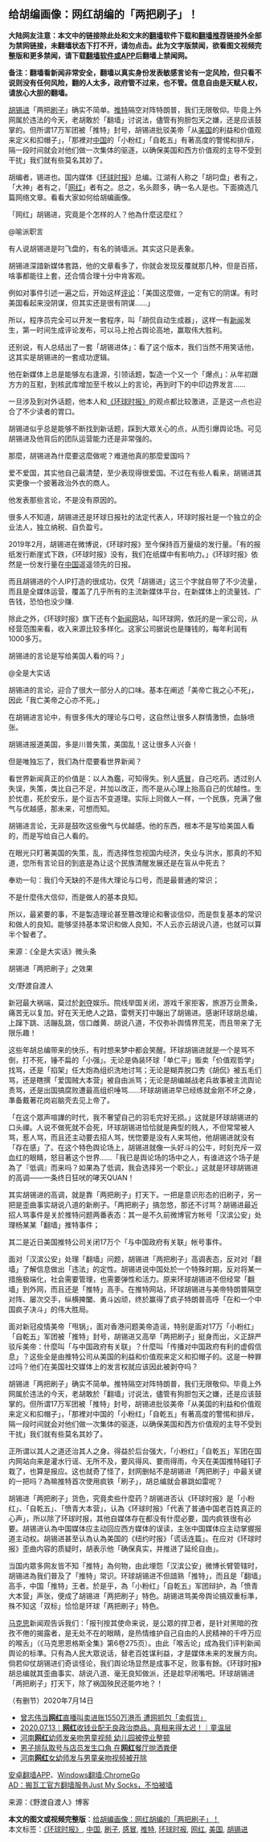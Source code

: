  <h2>给胡编画像：网红胡编的「两把刷子」！</h2> <p class="notice"><b>大陆网友注意：本文中的链接除此处和文末的<a href="https://github.com/bannedbook/fanqiang" >翻墙</a>软件下载和<a href="https://github.com/killgcd/justmysocks/blob/master/README.md">翻墙推荐</a>链接外全部为禁网链接，未翻墙状态下打不开，请勿点击。此为文字版禁闻，欲看图文视频完整版和更多禁闻，请下载<a href="https://github.com/bannedbook/fanqiang">翻墙软件或APP</a>后翻墙上禁闻网。</p><p>备注：翻墙看新闻非常安全，翻墙以真实身份发表敏感言论有一定风险，但只看不说则没有任何风险，翻的人太多，政府管不过来，也不管。信息自由是天赋人权，请放心大胆的翻墙。</b></p>  <div class="entry"> <p id="summary"><a href="https://www.bannedbook.org/bnews/tag/%e8%83%a1%e9%94%a1%e8%bf%9b/" class="st_tag internal_tag" rel="tag" title="标签 胡锡进 下的日志">胡锡进</a>「两把<a href="https://www.bannedbook.org/bnews/tag/%E5%88%B7%E5%AD%90/" class="st_tag internal_tag" rel="tag" title="标签 刷子 下的日志">刷子</a>」确实不简单。<a href="https://www.bannedbook.org/bnews/tag/%e6%8e%a8%e7%89%b9/" class="st_tag internal_tag" rel="tag" title="标签 推特 下的日志">推特</a>隔空对阵特朗普，我们无限敬仰。毕竟上外网属於违法的今天，老胡敢於「翻墙」讨说法，儘管有狗胆包天之嫌，还是应该鼓掌的。但所谓17万军团被「推特」封号，胡锡进批驳美帝「从<a href="https://www.bannedbook.org/bnews/tag/%e7%be%8e%e5%9b%bd/" class="st_tag internal_tag" rel="tag" title="标签 美国 下的日志">美国</a>的利益和价值观来定义和扣帽子」，「那裡对<span class='wp_keywordlink_affiliate'><a href="https://www.bannedbook.org/" title="中国" target="_blank">中国</a></span>的「小粉红」「自乾五」有著高度的警惕和排斥，隔一段时间就会对他们做一次集体的驱逐，以确保美国和西方价值观的主导不受到干扰」我们就有些莫名其妙了。</p> <p id="conimg">胡编者，锡进也。国内媒体《<a href="https://www.bannedbook.org/bnews/tag/%e7%8e%af%e7%90%83%e6%97%b6%e6%8a%a5/" class="st_tag internal_tag" rel="tag" title="标签 环球时报 下的日志">环球时报</a>》总编。江湖有人称之「胡叼盘」者有之，「大神」者有之，「<a href="https://www.bannedbook.org/bnews/tag/%e7%bd%91%e7%ba%a2/" class="st_tag internal_tag" rel="tag" title="标签 网红 下的日志">网红</a>」者有之。总之，名头颇多，确一名人是也。下面摘选几篇网络文章。看看大家如何给胡编画像。</p> <p>「网红」胡锡进，究竟是个怎样的人？他為什麼这麼红？</p> <p>@喻派职言</p> <p>有人说胡锡进是叼飞盘的，有名的骑墙派。其实这只是表象。</p> <p>胡锡进深諳新媒体套路，他的文章看多了，你就会发现反覆就那几种，但是百搭，啥事都能往上套，还合情合理十分中肯客观。</p> <p>例如对事件引述一遍之后，开始这样<span class='wp_keywordlink_affiliate'><a href="https://www.bannedbook.org/bnews/comments/" title="新闻评论" target="_blank">评论</a></span>：「美国这麼做，一定有它的阴谋。有时美国看起来没阴谋，但其实还是很有阴谋……」</p> <p>所以，程序员完全可以开发一套程序，叫「胡侃自动生成器」，这样一有<span class='wp_keywordlink_affiliate'><a href="https://www.bannedbook.org/" title="新闻">新闻</a></span>发生，第一时间生成评论发布，可以马上抢占舆论高地，赢取伟大胜利。</p> <p>还别说，有人总结出了一套「胡锡进体」：看了这个版本，我们当然不用笑话他，这其实是胡锡进的一套成功逻辑。</p> <p>他在新媒体上总是能够左右逢源，引领话题，製造一个又一个「爆点」：从年初跟方方的互懟，到核武库增加至千枚以上的言论，再到时下的中印边界发言……</p> <p>一旦涉及到对外话题，他本人和<a href="https://www.bannedbook.org/bnews/tag/%E3%80%8A%E7%8E%AF%E7%90%83%E6%97%B6%E6%8A%A5%E3%80%8B/" class="st_tag internal_tag" rel="tag" title="标签 《环球时报》 下的日志">《环球时报》</a>的观点都比较激进，正是这一点也迎合了不少读者的胃口。</p> <p>胡锡进似乎总是能够不断找到新话题，踩到大眾关心的点，从而引爆舆论场。可见胡锡进及他背后的团队运营能力还是非常强的。</p>  <p>那麼，胡锡进為什麼要这麼做呢？难道他真的那麼爱国吗？</p> <p>爱不爱国，其实他自己最清楚，至少表现得很爱国。不过在有些人看来，胡锡进其实更像一个披著政治外衣的商人。</p> <p>他发表那些言论，不是没有原因的。</p> <p>很多人不知道，胡锡进还是环球日报社的法定代表人，环球时报社是一个独立的企业法人，独立纳税、自负盈亏。</p> <p>2019年2月，胡锡进在微博说，《环球时报》至今保持百万量级的发行量。「有的报纸发行断崖式下跌，《环球时报》没有，我们在纸媒中有影响力。」《环球时报》依然是一份发行量在<a href="https://www.bannedbook.org/bnews/tag/%E4%B8%AD%E5%9B%BD/" class="st_tag internal_tag" rel="tag" title="标签 中国 下的日志">中国</a>遥遥领先的日报。</p> <p>而且胡锡进的个人IP打造的很成功，仅凭「胡锡进」这三个字就自带了不少流量，而且是全媒体运营，覆盖了几乎所有的主流新媒体平台，在新媒体上的流量钱、广告钱，恐怕也没少赚.</p> <p>除此之外，《环球时报》旗下还有个<span class='wp_keywordlink_affiliate'><a href="https://www.bannedbook.org/" title="新闻网">新闻网</a></span>站，叫环球网，依託的是一家公司，从经营范围来看，收入来源比较多样化。这家公司据说也是赚钱的，每年利润有1000多万。</p> <p>胡锡进的言论是写给美国人看的吗？」</p> <p>@全是大实话</p> <p>胡锡进的言论，迎合了很大一部分人的口味。基本在阐述「美帝亡我之心不死」，因此「我亡美帝之心亦不死。」</p> <p>在胡锡进言论中，有很多伟大的理论与口号，这自然让很多人群情激愤，血脉喷张。</p> <p>胡锡进报道美国，多是川普失策，美国乱！这让很多人兴奋！</p>  <p>但是唯独忘了，我们為什麼要看世界新闻？</p> <p>看世界新闻真正的价值是：以人為鑑，可知得失。别人<a href="https://www.bannedbook.org/bnews/tag/%E6%84%9F%E5%86%92/" class="st_tag internal_tag" rel="tag" title="标签 感冒 下的日志">感冒</a>，自己吃药。透过别人失误，失策，类比自己不足，并加以改正，而不是从心理上抬高自己的优越性。生於忧患，死於安乐，是个亘古不变道理。实际上同做人一样，一个民族，充满了傲气与优越感，那未来，可想而知。</p> <p>胡锡进言论，无非是鼓吹这些傲气与优越感。他的东西，根本不是写给美国人看的，而是写给自己人看的。</p> <p>在眼光只盯著美国的失策，乱，而选择性忽视国内经济，失业与洪水，那真的不知道，您所有言论目的到底是為让这个民族清醒发展还是在盲从中死去？</p> <p>奉劝一句：我们今天缺的不是伟大理论与口号，而是最普通的常识；</p> <p>不是什麼伟大信仰，而是做人的基本良知。</p> <p>所以，最紧要的事，不是製造理论甚至篡改理论和奢谈信仰，而是恢复基本的常识和做人的良知。能够坚持基本常识和做人良知，不人云亦云胡说八道，也就可以算半个智者了。</p> <p>来源：《全是大实话》微头条</p> <p>胡锡进「两把刷子」之效果</p> <p>文/野渡自渡人</p> <p>新冠最大祸端，莫过於<span class='wp_keywordlink'><a href="https://www.bannedbook.org/forum2/topic21.html" title="《剥夺》 黄建民 著" target="_blank">剥夺</a></span>娱乐。院线举国关闭，游戏千家拒客，旅游万业萧条，痛苦无以复加。好在天无绝人之路，雷劈天打中蹦出了胡锡进。感谢环球胡总编，上蹿下跳、活蹦乱跳，信口雌黄、胡说八道，不仅弥补舆情界荒芜，而且带来了无限乐趣！</p> <p>这些年胡总编带来的快乐，有时想来梦中都会笑醒。环球胡锡进就是一个是骂不倒，打不死，锤不扁的「小强」。无论是偽装环球「单仁平」贩卖「价值观哲学」找骂，还是「掐架」任大炮為组织洗地讨骂；无论是糊弄脱口秀《胡侃》被五毛们骂，还是瞎撰「爱国贼大本营」被自由派骂；无论是胡编越战老兵故事被主流舆论责骂，还是出国搞腐败遭最高组织唾骂……环球胡锡进早已经练就金刚不坏之身，準备戴著花岗岩脑壳去见上帝了。</p>  <p>「在这个眾声喧譁的时代，我不奢望自己的羽毛完好无损。」这就是环球胡锡进的口头禪。人说不做死就不会死，环球胡锡进恰恰就是典型的贱人，不但常常被人骂，惹人骂，而且还主动要去招人骂，恍惚要是没有人来骂他，他胡锡进就没有「存在感」了。在这个特色舆论场上，胡锡进就像一头好斗的公牛，时刻充斥一双血红的眼睛，怒目著这个世界……「我已是舆论场的场中之人，有谁进这个场子是為了『低调』而来吗？如果為了低调，我会选择另一个职业。」这就是环球胡锡进的高调——一条终日狂吠的哮天QUAN！</p> <p>其实胡锡进的高调，就是靠「两把刷子」打天下。一把是意识形态的旧刷子，另一把是歪曲事实胡说八道的新刷子。「两把刷子」搞忽悠，那还不讨骂？胡锡进最近招人骂事件是关於推特问题两番表态：其一是不久前微博官方帐号「汉滨公安」处理杨某某「翻墙」推特事件；</p> <p>其二是近日美国推特公司关闭17万个「与中国政府有关联」帐号事件。</p> <p>面对「汉滨公安」处理「翻墙」问题，胡锡进「两把刷子」高调表态，反对对「翻墙」了解信息做出「违法」的定性。胡锡进说中国处於一个特殊时期，反对将某一措施极端化，社会需要管理，也需要弹性和活力。原来环球胡锡进不但经常「翻墙」到外网，而且还是「推特」高手。在推特网站，环球胡锡进与美帝特朗普隔空对阵、屡次交手，纵横捭闔、勇斗凶顽，终於赢得了疯子特朗普高呼「在和一个中国疯子决斗」的伟大胜局。</p> <p>面对新冠疫情美帝「甩锅」，面对香港问题美帝造谣，特别是面对17万「小粉红」「自乾五」军团被「推特」封号，胡锡进又高举「两把刷子」挺身而出，义正辞严驳斥美帝：什麼叫「与中国政府有关联」？什麼叫「传播对中国政府有利的虚假信息」？这些全是由推特公司从美国的利益和价值观来定义和扣帽子的。这是一种罪过吗？他们在美国社交媒体上的发言权就应该因此被剥夺吗？</p> <p>胡锡进「两把刷子」确实不简单。推特隔空对阵特朗普，我们无限敬仰。毕竟上外网属於违法的今天，老胡敢於「翻墙」讨说法，儘管有狗胆包天之嫌，还是应该鼓掌的。但所谓17万军团被「推特」封号，胡锡进批驳美帝「从美国的利益和价值观来定义和扣帽子」，「那裡对中国的「小粉红」「自乾五」有著高度的警惕和排斥，隔一段时间就会对他们做一次集体的驱逐，以确保美国和西方价值观的主导不受到干扰」我们就有些莫名其妙了。</p> <p>正所谓以其人之道还治其人之身。得益於后台强大，「小粉红」「自乾五」军团在国内网站向来是灌水行谣、无所不及，要风得风、要雨得雨，今天在美国推特碰钉子栽了，也算是报应。这也就奇了怪了，封网删帖不是胡锡进「两把刷子」中最关键的一把吗？為嘛推特首次使用疯铁「刷子」，胡总编就会暴跳如雷呢？</p> <p>胡锡进「两把刷子」货色，究竟卖些什麼药？胡锡进否认《环球时报》是「小粉红」、「自乾五」、「愤青大本营」，认為《环球时报》「代表了普通中国老百姓真正的心声」，所以除了环球时报，其他自媒体存在都没有什麼必要，国内疯铁很有必要。胡锡进认為中国媒体应主动回应西方媒体的误读，主张中国媒体应主动掌握报道主动权。胡锡进甚至认為认為美国的《纽约时报》「谎话连篇」。在应对《环球时报》歪曲内容的质疑时，胡表示他「确保真实，并推进了延纶自由」。</p> <p>当国内眾多网友皆不知「推特」為何物，由此埋怨「汉滨公安」微博长臂管辖时，胡锡进為我们普及了「推特」常识。环球胡锡进不但諳熟「推特」，而且是「翻墙」高手，中国「推特」王者。於是乎，為「小粉红」「自乾五」军团辩护，為「愤青大本营」声张，便成了胡锡进「两把刷子」特色。胡锡进骂美帝舆论搞双重标準，殊不知这「双标」恰恰是环球「两把刷子」特色。</p> <p><span class='wp_keywordlink'><a href="https://www.bannedbook.org/forum2/topic105.html" title="《马克思的成魔之路》" target="_blank">马克思</a></span>新闻观告诉我们：「报刊按其使命来说，是公眾的捍卫者，是针对黑暗的孜孜不倦的揭露者，是无处不在的眼睛，是热情维护自己自由的人民精神的千呼万应的喉舌」（《马克思恩格斯全集》第6卷275页）。由此「喉舌论」成為我们评判新闻舆论的标準。只有為人民大眾说话，替老百姓谋利益，才是媒体未来的发展方向。倘若仰仗胡锡进们奇谈怪论，我们舆论场显然是成事不足，败事有餘。《环球时报》胡总编就其歪曲事实、胡说八道、毫无良知做派，还是趁早闭嘴吧。环球胡锡进「两把刷子」打天下，除了祸国殃民还能咋地？！</p> <p>（有删节）2020年7月14日</p> <ul class='op-related-articles' title='相关阅读'> <li><a href='https://www.bannedbook.org/bnews/comments/20200713/1360309.html' target='_blank'>曾志伟当<b>网红</b>直播叫卖进账1550万港币  遭网抓包「卖假货」</a></li> <li><a href='https://www.bannedbook.org/bnews/taiwannews/20200713/1360236.html' target='_blank'>2020.07.13｜<b>网红</b>收钱业配无良政治商品，真相来得太迟！｜童温层</a></li> <li><a href='https://www.bannedbook.org/bnews/baitai/20200711/1359303.html' target='_blank'>河南<b>网红</b>幼师发亲吻男童视频 幼儿园被停业整顿</a></li> <li><a href='https://www.bannedbook.org/bnews/baitai/20200711/1359252.html' target='_blank'>男子排队取号与店员发生口角 在<b>网红</b>餐厅抛洒粪便</a></li> <li><a href='https://www.bannedbook.org/bnews/baitai/20200710/1358731.html' target='_blank'>河南<b>网红</b>女幼师发与男童亲吻视频被开除</a></li> </ul> <div class="texttj"> <a href="https://github.com/bannedbook/fanqiang/wiki/%E7%A6%81%E9%97%BB%E7%BD%91%E5%AE%89%E5%8D%93%E7%BF%BB%E5%A2%99%E6%96%B0%E9%97%BBAPP" target="_blank">安卓翻墙APP</a>、<a href="https://github.com/bannedbook/fanqiang/wiki/Chrome%E4%B8%80%E9%94%AE%E7%BF%BB%E5%A2%99%E5%8C%85" target="_blank">Windows翻墙:ChromeGo</a><br/> <a href="https://github.com/killgcd/justmysocks/blob/master/README.md" target="_blank">AD：搬瓦工官方翻墙服务Just My Socks，不怕被墙</a> </div><p> 来源：《野渡自渡人》博客 </p> <a name='sharetosocial'></a>         <div><b>本文的图文或视频完整版</b>：<a href='https://www.bannedbook.org/bnews/comments/20200715/1361117.html'>给胡编画像：网红胡编的「两把刷子」！</a></div>  </div><!--END ENTRY--> <div class="postfooter"> <div>本文标签：<a href="https://www.bannedbook.org/bnews/tag/%E3%80%8A%E7%8E%AF%E7%90%83%E6%97%B6%E6%8A%A5%E3%80%8B/" rel="tag">《环球时报》</a>, <a href="https://www.bannedbook.org/bnews/tag/%E4%B8%AD%E5%9B%BD/" rel="tag">中国</a>, <a href="https://www.bannedbook.org/bnews/tag/%E5%88%B7%E5%AD%90/" rel="tag">刷子</a>, <a href="https://www.bannedbook.org/bnews/tag/%E6%84%9F%E5%86%92/" rel="tag">感冒</a>, <a href="https://www.bannedbook.org/bnews/tag/%e6%8e%a8%e7%89%b9/" rel="tag">推特</a>, <a href="https://www.bannedbook.org/bnews/tag/%e7%8e%af%e7%90%83%e6%97%b6%e6%8a%a5/" rel="tag">环球时报</a>, <a href="https://www.bannedbook.org/bnews/tag/%e7%bd%91%e7%ba%a2/" rel="tag">网红</a>, <a href="https://www.bannedbook.org/bnews/tag/%e7%be%8e%e5%9b%bd/" rel="tag">美国</a>, <a href="https://www.bannedbook.org/bnews/tag/%e8%83%a1%e9%94%a1%e8%bf%9b/" rel="tag">胡锡进</a></div>  </div><!--END POSTFOOTER--> 